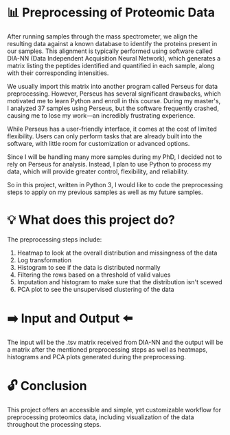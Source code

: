 # 📊 Preprocessing of Proteomic Data 
After running samples through the mass spectrometer, we align the resulting data against a known database to identify the proteins present in our samples. 
This alignment is typically performed using software called DIA-NN (Data Independent Acquisition Neural Network), 
which generates a matrix listing the peptides identified and quantified in each sample, along with their corresponding intensities.

We usually import this matrix into another program called Perseus for data preprocessing. 
However, Perseus has several significant drawbacks, which motivated me to learn Python and enroll in this course. 
During my master's, I analyzed 37 samples using Perseus, but the software frequently crashed, causing me to lose my work—an incredibly frustrating experience.

While Perseus has a user-friendly interface, it comes at the cost of limited flexibility. 
Users can only perform tasks that are already built into the software, with little room for customization or advanced options.

Since I will be handling many more samples during my PhD, I decided not to rely on Perseus for analysis. 
Instead, I plan to use Python to process my data, which will provide greater control, flexibility, and reliability. 

So in this project, written in Python 3, I would like to code the preprocessing steps to apply on my previous samples as well as my future samples. 

# 💡 What does this project do? 
The preprocessing steps include:
1. Heatmap to look at the overall distribution and missingness of the data
2. Log transformation
3. Histogram to see if the data is distributed normally
4. Filtering the rows based on a threshold of valid values
5. Imputation and histogram to make sure that the distribution isn't scewed
6. PCA plot to see the unsupervised clustering of the data

# ➡️ Input and Output ⬅️
The input will be the .tsv matrix received from DIA-NN and the output will be a matrix after the mentioned preprocessing steps 
as well as heatmaps, histograms and PCA plots generated during the preprocessing. 

# 🔓 Conclusion
This project offers an accessible and simple, yet customizable workflow for preprocessing proteomics data, including visualization of the data throughout the processing steps. 
